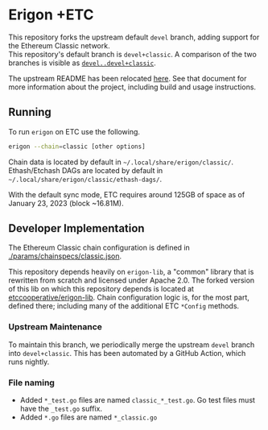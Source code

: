 # Erigon +ETC 

This repository forks the upstream default `devel` branch, adding support for the Ethereum Classic network.\
This repository's default branch is `devel+classic`.
A comparison of the two branches is visible as [`devel..devel+classic`](https://github.com/ETCCooperative/erigon/compare/devel..devel+classic).

The upstream README has been relocated [here](./README.ledgerwatch.md).
See that document for more information about the project, including
build and usage instructions.

## Running

To run `erigon` on ETC use the following.
```bash
erigon --chain=classic [other options]
```

Chain data is located by default in `~/.local/share/erigon/classic/`.\
Ethash/Etchash DAGs are located by default in `~/.local/share/erigon/classic/ethash-dags/`.

With the default sync mode, ETC requires around 125GB of space as of January 23, 2023 (block ~16.81M). 

## Developer Implementation

The Ethereum Classic chain configuration is defined in [./params/chainspecs/classic.json](./params/chainspecs/classic.json).

This repository depends heavily on `erigon-lib`, a "common" library that is rewritten from scratch and licensed under Apache 2.0.
The forked version of this lib on which this repository depends is located at [etccooperative/erigon-lib](https://github.com/etccooperative/erigon-lib). Chain configuration logic is, for the most part, defined there; including many of the additional ETC `*Config` methods.

### Upstream Maintenance

To maintain this branch, we periodically merge the upstream `devel` branch into `devel+classic`.
This has been automated by a GitHub Action, which runs nightly.

### File naming

- Added `*_test.go` files are named `classic_*_test.go`. Go test files must have the `_test.go` suffix.
- Added `*.go` files are named `*_classic.go`
